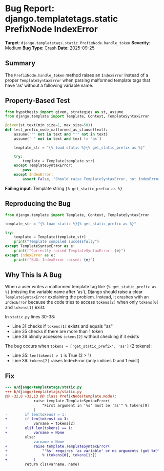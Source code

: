 # Bug Report: django.templatetags.static PrefixNode IndexError

**Target**: `django.templatetags.static.PrefixNode.handle_token`
**Severity**: Medium
**Bug Type**: Crash
**Date**: 2025-09-25

## Summary

The `PrefixNode.handle_token` method raises an `IndexError` instead of a proper `TemplateSyntaxError` when parsing malformed template tags that have 'as' without a following variable name.

## Property-Based Test

```python
from hypothesis import given, strategies as st, assume
from django.template import Template, Context, TemplateSyntaxError

@given(st.text(min_size=1, max_size=50))
def test_prefix_node_malformed_as_clause(text):
    assume('"' not in text and "'" not in text)
    assume(' ' not in text and text != 'as')

    template_str = "{% load static %}{% get_static_prefix as %}"

    try:
        template = Template(template_str)
    except TemplateSyntaxError:
        pass
    except IndexError:
        assert False, "Should raise TemplateSyntaxError, not IndexError"
```

**Failing input**: Template string `{% get_static_prefix as %}`

## Reproducing the Bug

```python
from django.template import Template, Context, TemplateSyntaxError

template_str = "{% load static %}{% get_static_prefix as %}"

try:
    template = Template(template_str)
    print("Template compiled successfully")
except TemplateSyntaxError as e:
    print(f"Correctly raised TemplateSyntaxError: {e}")
except IndexError as e:
    print(f"BUG: IndexError raised: {e}")
```

## Why This Is A Bug

When a user writes a malformed template tag like `{% get_static_prefix as %}` (missing the variable name after 'as'), Django should raise a clear `TemplateSyntaxError` explaining the problem. Instead, it crashes with an `IndexError` because the code tries to access `tokens[2]` when only `tokens[0]` and `tokens[1]` exist.

In `static.py` lines 30-38:
- Line 31 checks if `tokens[1]` exists and equals "as"
- Line 35 checks if there are more than 1 token
- Line 36 blindly accesses `tokens[2]` without checking if it exists

The bug occurs when `tokens = ['get_static_prefix', 'as']` (2 tokens):
- Line 35: `len(tokens) > 1` is True (2 > 1)
- Line 36: `tokens[2]` raises IndexError (only indices 0 and 1 exist)

## Fix

```diff
--- a/django/templatetags/static.py
+++ b/django/templatetags/static.py
@@ -32,8 +32,13 @@ class PrefixNode(template.Node):
             raise template.TemplateSyntaxError(
                 "First argument in '%s' must be 'as'" % tokens[0]
             )
-        if len(tokens) > 1:
+        if len(tokens) == 3:
             varname = tokens[2]
+        elif len(tokens) == 1:
+            varname = None
         else:
-            varname = None
+            raise template.TemplateSyntaxError(
+                "'%s' requires 'as variable' or no arguments (got %r)"
+                % (tokens[0], tokens[1:])
+            )
         return cls(varname, name)
```